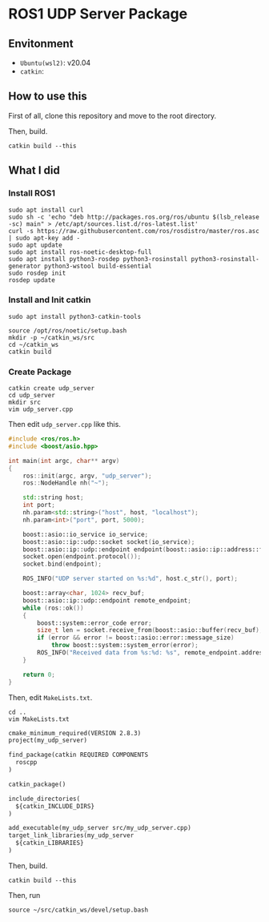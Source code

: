 # ROS1 UDP Server Package

## Envitonment

- `Ubuntu(wsl2)`: v20.04
- `catkin`: 

## How to use this

First of all, clone this repository and move to the root directory.

Then, build.

```shell
catkin build --this
```

## What I did

### Install ROS1

```shell
sudo apt install curl
sudo sh -c 'echo "deb http://packages.ros.org/ros/ubuntu $(lsb_release -sc) main" > /etc/apt/sources.list.d/ros-latest.list'
curl -s https://raw.githubusercontent.com/ros/rosdistro/master/ros.asc | sudo apt-key add -
sudo apt update
sudo apt install ros-noetic-desktop-full
sudo apt install python3-rosdep python3-rosinstall python3-rosinstall-generator python3-wstool build-essential
sudo rosdep init
rosdep update
```

### Install and Init catkin

```shell
sudo apt install python3-catkin-tools

source /opt/ros/noetic/setup.bash
mkdir -p ~/catkin_ws/src
cd ~/catkin_ws
catkin build
```

### Create Package

```shell
catkin create udp_server
cd udp_server
mkdir src
vim udp_server.cpp
```

Then edit `udp_server.cpp` like this.

```cpp
#include <ros/ros.h>
#include <boost/asio.hpp>

int main(int argc, char** argv)
{
    ros::init(argc, argv, "udp_server");
    ros::NodeHandle nh("~");

    std::string host;
    int port;
    nh.param<std::string>("host", host, "localhost");
    nh.param<int>("port", port, 5000);

    boost::asio::io_service io_service;
    boost::asio::ip::udp::socket socket(io_service);
    boost::asio::ip::udp::endpoint endpoint(boost::asio::ip::address::from_string(host), port);
    socket.open(endpoint.protocol());
    socket.bind(endpoint);

    ROS_INFO("UDP server started on %s:%d", host.c_str(), port);

    boost::array<char, 1024> recv_buf;
    boost::asio::ip::udp::endpoint remote_endpoint;
    while (ros::ok())
    {
        boost::system::error_code error;
        size_t len = socket.receive_from(boost::asio::buffer(recv_buf), remote_endpoint, 0, error);
        if (error && error != boost::asio::error::message_size)
            throw boost::system::system_error(error);
        ROS_INFO("Received data from %s:%d: %s", remote_endpoint.address().to_string().c_str(), remote_endpoint.port(), recv_buf.data());
    }

    return 0;
}
```

Then, edit `MakeLists.txt`.

```shell
cd ..
vim MakeLists.txt
```

```txt
cmake_minimum_required(VERSION 2.8.3)
project(my_udp_server)

find_package(catkin REQUIRED COMPONENTS
  roscpp
)

catkin_package()

include_directories(
  ${catkin_INCLUDE_DIRS}
)

add_executable(my_udp_server src/my_udp_server.cpp)
target_link_libraries(my_udp_server
  ${catkin_LIBRARIES}
)
```

Then, build.

```shell
catkin build --this
```

Then, run

```shell
source ~/src/catkin_ws/devel/setup.bash
```
